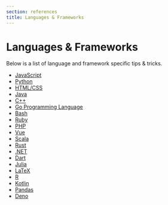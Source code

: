 ```yaml
---
section: references
title: Languages & Frameworks
---
```


<script context="module">
  export const prerender = true;
</script>

# Languages & Frameworks

Below is a list of language and framework specific tips & tricks.

- [JavaScript](/docs/languages/javascript)
- [Python](/docs/languages/python)
- [HTML/CSS](/docs/languages/html)
- [Java](/docs/languages/java)
- [C++](/docs/languages/cpp)
- [Go Programming Language](/docs/languages/go)
- [Bash](/docs/languages/bash)
- [Ruby](/docs/languages/ruby)
- [PHP](/docs/languages/php)
- [Vue](/docs/languages/vue)
- [Scala](/docs/languages/scala)
- [Rust](/docs/languages/rust)
- [.NET](/docs/languages/dotnet)
- [Dart](/docs/languages/dart)
- [Julia](/docs/languages/julia)
- [LaTeX](/docs/languages/latex)
- [R](/docs/languages/r)
- [Kotlin](/docs/languages/kotlin)
- [Pandas](/docs/languages/python#pandas)
- [Deno](/docs/languages/deno)
